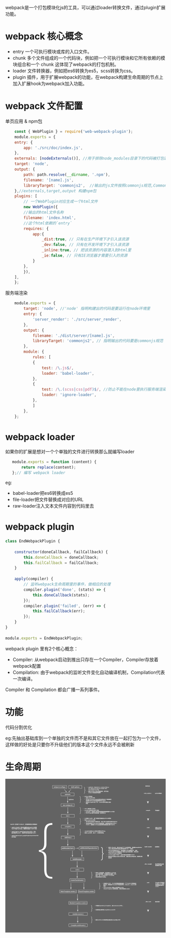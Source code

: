 webpack是一个打包模块化js的工具，可以通过loader转换文件，通过plugin扩展功能。

# webpack 核心概念
<ul>
    <li>entry 一个可执行模块或库的入口文件。</li>
    <li>chunk 多个文件组成的一个代码块，例如把一个可执行模块和它所有依赖的模块组合和一个 chunk 这体现了webpack的打包机制。</li>
    <li>loader 文件转换器，例如把es6转换为es5，scss转换为css。</li>
    <li>plugin 插件，用于扩展webpack的功能，在webpack构建生命周期的节点上加入扩展hook为webpack加入功能。</li>
</ul>

# webpack 文件配置

单页应用 & npm包
```javascript
    const { WebPlugin } = require('web-webpack-plugin');
    module.exports = {
    entry: {
        app: './src/doc/index.js',
    },
    externals: [nodeExternals()], //用于排除node_modules目录下的代码被打包进去
    target: 'node', 
    output: {
        path: path.resolve(__dirname, '.npm'),
        filename: '[name].js',
        libraryTarget: 'commonjs2',  //输出的js文件按照commonjs规范,CommonJS模块规范主要分为三部分：模块引用(require)、模块定义(module,exports)、模块标识。
    },//externals,target,output 构建npm包
    plugins: [
        // 一个WebPlugin对应生成一个html文件
        new WebPlugin({
        //输出的html文件名称
        filename: 'index.html',
        //这个html依赖的`entry`
        requires: {
            app:{
                _dist:true, // 只有在生产环境下才引入该资源
                _dev:false, // 只有在开发环境下才引入该资源
                _inline:true, // 把该资源的内容潜入到html里
                _ie:false, // 只有IE浏览器才需要引入的资源
            } 
        },
        }),
    ],
    };
```

服务端渲染
```javascript
    module.exports = {
        target: 'node', //'node' 指明构建出的代码是要运行在node环境里
        entry: {
            'server_render': './src/server_render',
        },
        output: {
            filename: './dist/server/[name].js',
            libraryTarget: 'commonjs2', // 指明输出的代码要是commonjs规范
        },
        module: {
            rules: [
            {
                test: /\.js$/,
                loader: 'babel-loader',
            },
            {
                test: /\.(scss|css|pdf)$/, //防止不能在node里执行服务端渲染也用不上的文件被打包进去
                loader: 'ignore-loader',
            },
            ]
        },
    };
```

# webpack loader
 如果你的扩展是想对一个个单独的文件进行转换那么就编写loader
 ```javascript
    module.exports = function (content) {
        return replace(content);
    };// 编写 webpack loader
 ```
 eg:
 <ul>
    <li>babel-loader把es6转换成es5</li>
    <li>file-loader把文件替换成对应的URL</li>
    <li>raw-loader注入文本文件内容到代码里去</li>
 </ul>

# webpack plugin

```javascript
class EndWebpackPlugin {

    constructor(doneCallback, failCallback) {
        this.doneCallback = doneCallback;
        this.failCallback = failCallback;
    }

    apply(compiler) {
        // 监听webpack生命周期里的事件，做相应的处理
        compiler.plugin('done', (stats) => {
            this.doneCallback(stats);
        });
        compiler.plugin('failed', (err) => {
            this.failCallback(err);
        });
    }
}

module.exports = EndWebpackPlugin;
```
webpack plugin 里有2个核心概念：
<ul>
    <li>Compiler: 从webpack启动到推出只存在一个Compiler，Compiler存放着webpack配置</li>
    <li>Compilation: 由于webpack的监听文件变化自动编译机制，Compilation代表一次编译。</li>
</ul>
Compiler 和 Compilation 都会广播一系列事件。

# 功能
 代码分割优化

 eg:先抽出基础库到一个单独的文件而不是和其它文件放在一起打包为一个文件，这样做的好处是只要你不升级他们的版本这个文件永远不会被刷新

# 生命周期
 <img src="./webpack.jpg">